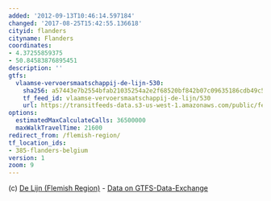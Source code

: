 ```yaml
---
added: '2012-09-13T10:46:14.597184'
changed: '2017-08-25T15:42:55.136618'
cityid: flanders
cityname: Flanders
coordinates:
- 4.37255859375
- 50.84583876895451
description: ''
gtfs:
  vlaamse-vervoersmaatschappij-de-lijn-530:
    sha256: a57443e7b2554bfab21035254a2e2f68520bf842b07c09635186cdb49c5abd1a
    tf_feed_id: vlaamse-vervoersmaatschappij-de-lijn/530
    url: https://transitfeeds-data.s3-us-west-1.amazonaws.com/public/feeds/vlaamse-vervoersmaatschappij-de-lijn/530/20170824/gtfs.zip
options:
  estimatedMaxCalculateCalls: 36500000
  maxWalkTravelTime: 21600
redirect_from: /flemish-region/
tf_location_ids:
- 385-flanders-belgium
version: 1
zoom: 9
---
```


(c) [De Lijn (Flemish Region)](http://www.delijn.be/) - [Data on GTFS-Data-Exchange](http://www.gtfs-data-exchange.com/agency/de-lijn/)
